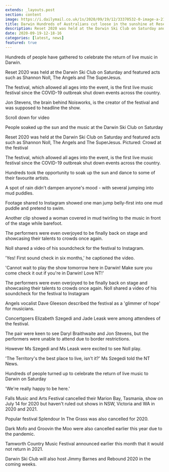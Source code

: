 ```yaml
---
extends: _layouts.post
section: content
image: https://i.dailymail.co.uk/1s/2020/09/19/12/33370532-0-image-a-21_1600513609676.jpg 
title: Darwin Hundreds of Australians cut loose in the sunshine at Reset 2020 music festival 
description: Reset 2020 was held at the Darwin Ski Club on Saturday and featured acts such as Shannon Noll, The Angels and The SuperJesus. 
date: 2020-09-19-12-18-16 
categories: [latest, news] 
featured: true 
--- 
```

Hundreds of people have gathered to celebrate the return of live music in Darwin.

Reset 2020 was held at the Darwin Ski Club on Saturday and featured acts such as Shannon Noll, The Angels and The SuperJesus. 

The festival, which allowed all ages into the event, is the first live music festival since the COVID-19 outbreak shut down events across the country.

Jon Stevens, the brain behind Noisworks, is the creator of the festival and was supposed to headline the show. 

Scroll down for video 

People soaked up the sun and the music at the Darwin Ski Club on Saturday

Reset 2020 was held at the Darwin Ski Club on Saturday and featured acts such as Shannon Noll, The Angels and The SuperJesus. Pictured: Crowd at the festival

The festival, which allowed all ages into the event, is the first live music festival since the COVID-19 outbreak shut down events across the country.

Hundreds took the opportunity to soak up the sun and dance to some of their favourite artists. 

A spot of rain didn't dampen anyone's mood - with several jumping into mud puddles.

Footage shared to Instagram showed one man jump belly-first into one mud puddle and pretend to swim.

Another clip showed a woman covered in mud twirling to the music in front of the stage while barefoot.

The performers were even overjoyed to be finally back on stage and showcasing their talents to crowds once again.

Noll shared a video of his soundcheck for the festival to Instagram.

'Yes! First sound check in six months,' he captioned the video.

'Cannot wait to play the show tomorrow here in Darwin! Make sure you come check it out if you're in Darwin! Love NT!'

The performers were even overjoyed to be finally back on stage and showcasing their talents to crowds once again. Noll shared a video of his soundcheck for the festival to Instagram

Angels vocalist Dave Gleeson described the festival as a 'glimmer of hope' for musicians. 

Concertgoers Elizabeth Szegedi and Jade Leask were among attendees of the festival.

The pair were keen to see Daryl Braithwaite and Jon Stevens, but the performers were unable to attend due to border restrictions.

However Ms Szegedi and Ms Leask were excited to see Noll play. 

'The Territory's the best place to live, isn't it?' Ms Szegedi told the NT News.

Hundreds of people turned up to celebrate the return of live music to Darwin on Saturday

'We're really happy to be here.'

Falls Music and Arts Festival cancelled their Marion Bay, Tasmania, show on July 14 for 2020 but haven't ruled out shows in NSW, Victoria and WA in 2020 and 2021.

Popular festival Splendour In The Grass was also cancelled for 2020.   

Dark Mofo and Groovin the Moo were also cancelled earlier this year due to the pandemic. 

Tamworth Country Music Festival announced earlier this month that it would not return in 2021. 

Darwin Ski Club will also host Jimmy Barnes and Rebound 2020 in the coming weeks. 

